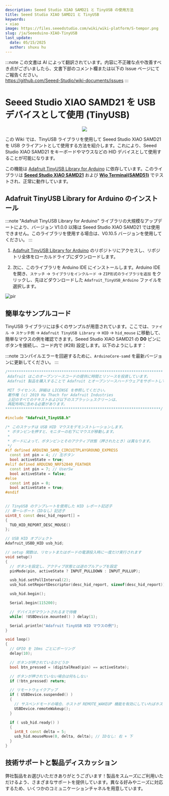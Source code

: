 ```yaml
---
description: Seeed Studio XIAO SAMD21 と TinyUSB の使用方法
title: Seeed Studio XIAO SAMD21 と TinyUSB
keywords:
- xiao
image: https://files.seeedstudio.com/wiki/wiki-platform/S-tempor.png
slug: /ja/Seeeduino-XIAO-TinyUSB
last_update:
  date: 05/15/2025
  author: shuxu hu
---
```

:::note
この文書は AI によって翻訳されています。内容に不正確な点や改善すべき点がございましたら、文書下部のコメント欄または以下の Issue ページにてご報告ください。  
https://github.com/Seeed-Studio/wiki-documents/issues
:::

# Seeed Studio XIAO SAMD21 を USB デバイスとして使用 (TinyUSB)

<div align="center"><img src="https://files.seeedstudio.com/wiki/Seeeduino-XIAO-TinyUSB/XIAO-USB.png" /></div>

この Wiki では、TinyUSB ライブラリを使用して Seeed Studio XIAO SAMD21 を USB クライアントとして使用する方法を紹介します。これにより、Seeed Studio XIAO SAMD21 をキーボードやマウスなどの HID デバイスとして使用することが可能になります。

この機能は [Adafruit TinyUSB Library for Arduino](https://github.com/adafruit/Adafruit_TinyUSB_Arduino) に依存しています。このライブラリは [**Seeed Studio XIAO SAMD21**](https://www.seeedstudio.com/Seeeduino-XIAO-Arduino-Microcontroller-SAMD21-Cortex-M0+-p-4426.html) および [**Wio Terminal(SAMD51)**](https://www.seeedstudio.com/Wio-Terminal-p-4509.html) でテストされ、正常に動作しています。

## Adafruit TinyUSB Library for Arduino のインストール

:::note
  "Adafruit TinyUSB Library for Arduino" ライブラリの大規模なアップデートにより、バージョン V1.0.0 以降は Seeed Studio XIAO SAMD21 では使用できません。このライブラリを使用する場合は、V0.10.5 バージョンを使用してください。
:::
1. [Adafruit TinyUSB Library for Arduino](https://github.com/adafruit/Adafruit_TinyUSB_Arduino) のリポジトリにアクセスし、リポジトリ全体をローカルドライブにダウンロードします。

2. 次に、このライブラリを Arduino IDE にインストールします。Arduino IDE を開き、`スケッチ` -> `ライブラリをインクルード` -> `ZIP形式のライブラリを追加` をクリックし、先ほどダウンロードした `Adafruit_TinyUSB_Arduino` ファイルを選択します。

<!-- ![InstallLibrary](https://files.seeedstudio.com/wiki/Wio-Terminal/img/Xnip2019-11-21_15-50-13.jpg) -->
  <p style={{textAlign: 'center'}}><img src="https://files.seeedstudio.com/wiki/Wio-Terminal/img/Xnip2019-11-21_15-50-13.jpg" alt="pir" width={600} height="auto" /></p>

## 簡単なサンプルコード

TinyUSB ライブラリには多くのサンプルが用意されています。ここでは、`ファイル` -> `スケッチ例` -> `Adafruit TinyUSB Library` -> `HID` -> `hid_mouse` に移動して、簡単なマウスの例を確認できます。Seeed Studio XIAO SAMD21 の **D0** ピンにボタンを接続し、コード内で (#28) 設定します。以下のようにします：

:::note
      コンパイルエラーを回避するために、`ArduinoCore-samd` を最新バージョンに更新してください。
:::
```cpp
/*********************************************************************
 Adafruit はこのオープンソースコードの提供に時間とリソースを投資しています。
 Adafruit 製品を購入することで Adafruit とオープンソースハードウェアをサポートしてください！

 MIT ライセンス、詳細は LICENSE を参照してください。
 著作権 (c) 2019 Ha Thach for Adafruit Industries
 上記のすべてのテキストおよび以下のスプラッシュスクリーンは、
 再配布時に含める必要があります。
*********************************************************************/

#include "Adafruit_TinyUSB.h"

/* このスケッチは USB HID マウスをデモンストレーションします。
 * ボタンピンを押すと、モニターの右下にマウスが移動します。
 * 
 * ボードによって、ボタンピンとそのアクティブ状態（押されたとき）は異なります。
 */
#if defined ARDUINO_SAMD_CIRCUITPLAYGROUND_EXPRESS
  const int pin = 4; // 左ボタン
  bool activeState = true;
#elif defined ARDUINO_NRF52840_FEATHER
  const int pin = 7; // UserSw
  bool activeState = false;
#else
  const int pin = 0;
  bool activeState = true;
#endif
  

// TinyUSB のテンプレートを使用した HID レポート記述子
// 単一レポート（IDなし）記述子
uint8_t const desc_hid_report[] =
{
  TUD_HID_REPORT_DESC_MOUSE()
};

// USB HID オブジェクト
Adafruit_USBD_HID usb_hid;

// setup 関数は、リセットまたはボードの電源投入時に一度だけ実行されます
void setup()
{
  // ボタンを設定し、アクティブ状態とは逆のプルアップを設定
  pinMode(pin, activeState ? INPUT_PULLDOWN : INPUT_PULLUP);

  usb_hid.setPollInterval(2);
  usb_hid.setReportDescriptor(desc_hid_report, sizeof(desc_hid_report));

  usb_hid.begin();

  Serial.begin(115200);

  // デバイスがマウントされるまで待機
  while( !USBDevice.mounted() ) delay(1);

  Serial.println("Adafruit TinyUSB HID マウスの例");
}

void loop()
{
  // GPIO を 10ms ごとにポーリング
  delay(10);

  // ボタンが押されているかどうか
  bool btn_pressed = (digitalRead(pin) == activeState);

  // ボタンが押されていない場合は何もしない
  if (!btn_pressed) return;

  // リモートウェイクアップ
  if ( USBDevice.suspended() )
  {
    // サスペンドモードの場合、ホストが REMOTE_WAKEUP 機能を有効にしていればホストをウェイクアップ
    USBDevice.remoteWakeup();
  }

  if ( usb_hid.ready() )
  {
    int8_t const delta = 5;
    usb_hid.mouseMove(0, delta, delta); // IDなし: 右 + 下
  }
}
```

## 技術サポートと製品ディスカッション

弊社製品をお選びいただきありがとうございます！製品をスムーズにご利用いただけるよう、さまざまなサポートを提供しています。異なる好みやニーズに対応するため、いくつかのコミュニケーションチャネルを用意しています。

<div class="button_tech_support_container">
<a href="https://forum.seeedstudio.com/" class="button_forum"></a> 
<a href="https://www.seeedstudio.com/contacts" class="button_email"></a>
</div>

<div class="button_tech_support_container">
<a href="https://discord.gg/eWkprNDMU7" class="button_discord"></a> 
<a href="https://github.com/Seeed-Studio/wiki-documents/discussions/69" class="button_discussion"></a>
</div>